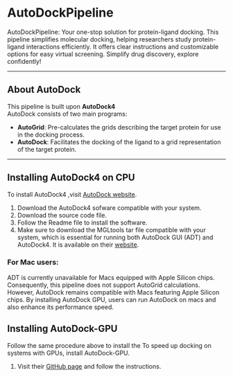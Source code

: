 # AutoDockPipeline

AutoDockPipeline: Your one-stop solution for protein-ligand docking. This pipeline simplifies molecular docking, helping researchers study protein-ligand interactions efficiently. It offers clear instructions and customizable options for easy virtual screening. Simplify drug discovery, explore confidently!

---

## About AutoDock 

This pipeline is built upon **AutoDock4**
<br>
AutoDock consists of two main programs:

- **AutoGrid**: Pre-calculates the grids describing the target protein for use in the docking process.
- **AutoDock**: Facilitates the docking of the ligand to a grid representation of the target protein.

---

## Installing AutoDock4 on CPU

To install AutoDock4 ,visit [AutoDock website](https://autodock.scripps.edu/download-autodock4/).
<br>
1. Download the AutoDock4 sofware compatible with your system.
2. Download the source code file.
3. Follow the Readme file to install the software.
4. Make sure to download the MGLtools tar file compatible with your system, which is essential for running both AutoDock GUI (ADT) and AutoDock4. It is available on their [website](https://ccsb.scripps.edu/mgltools/).

### For Mac users:

ADT is currently unavailable for Macs equipped with Apple Silicon chips. Consequently, this pipeline does not support AutoGrid calculations. However, AutoDock remains compatible with Macs featuring Apple Silicon chips. By installing AutoDock GPU, users can run AutoDock on macs and also enhance its performance speed.

## Installing AutoDock-GPU

Follow the same procedure above to install the 
To speed up docking on systems with GPUs, install AutoDock-GPU.

1. Visit their [GitHub page](https://github.com/ccsb-scripps/AutoDock-GPU) and follow the instructions.




